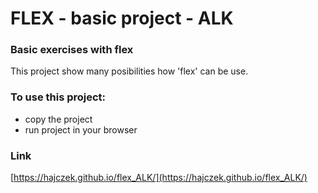 # FLEX - basic project - ALK

### Basic exercises with flex

This project show many posibilities how 'flex' can be use.

### To use this project:
- copy the project
- run project in your browser

### Link

[https://hajczek.github.io/flex_ALK/](https://hajczek.github.io/flex_ALK/)

